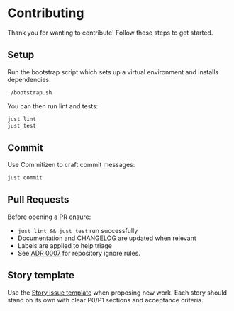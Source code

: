 # Contributing

Thank you for wanting to contribute! Follow these steps to get started.

## Setup

Run the bootstrap script which sets up a virtual environment and installs dependencies:

```bash
./bootstrap.sh
```

You can then run lint and tests:

```bash
just lint
just test
```

## Commit

Use Commitizen to craft commit messages:

```bash
just commit
```

## Pull Requests

Before opening a PR ensure:

- `just lint && just test` run successfully
- Documentation and CHANGELOG are updated when relevant
- Labels are applied to help triage
- See [ADR 0007](docs/adr/0007-contributor-experience-kit.md#ignored-artefacts-strategy) for repository ignore rules.

## Story template

Use the [Story issue template](.github/ISSUE_TEMPLATE/story.yml) when proposing
new work. Each story should stand on its own with clear P0/P1 sections and
acceptance criteria.



